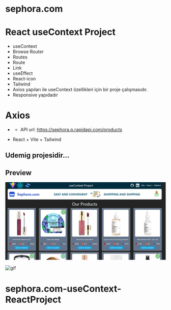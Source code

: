 # sephora.com

# React useContext Project
- useContext
- Browse Router
- Routes
- Route
- Link
- useEffect
- React-icon
- Tailwind
- Axios yapıları ile useContext özellikleri için bir proje çalışmasıdır.
- Responsive yapıdadır


# Axios
- - API url: https://sephora.p.rapidapi.com/products


- React + Vite + Tailwind 


## Udemig projesidir...


## Preview
![print-screen](screen.jpg)

![gif](gif.gif)



# sephora.com-useContext-ReactProject
